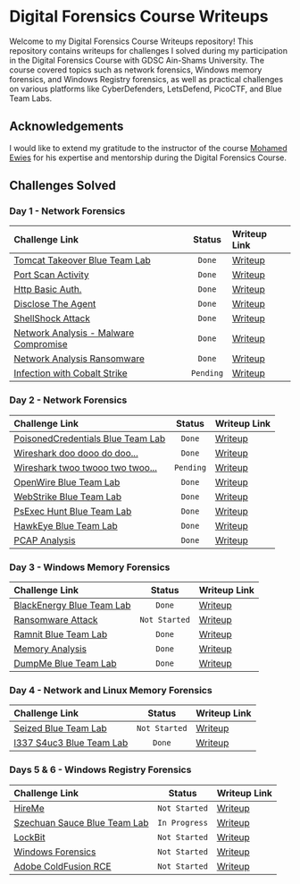 # Digital Forensics Course Writeups

Welcome to my Digital Forensics Course Writeups repository! This repository contains writeups for challenges I solved during my participation in the Digital Forensics Course with GDSC Ain-Shams University. The course covered topics such as network forensics, Windows memory forensics, and Windows Registry forensics, as well as practical challenges on various platforms like CyberDefenders, LetsDefend, PicoCTF, and Blue Team Labs.

## Acknowledgements

I would like to extend my gratitude to the instructor of the course [Mohamed Ewies](https://www.linkedin.com/in/mohamed-ewies-59b89a212/) for his expertise and mentorship during the Digital Forensics Course.

## Challenges Solved

### Day 1 - Network Forensics

| Challenge Link | Status | Writeup Link |
| :------------- | :----: | :----------- |
| [Tomcat Takeover Blue Team Lab](https://cyberdefenders.org/blueteam-ctf-challenges/tomcat-takeover/) | `Done` | [Writeup](./Writeups/Tomcat%20Takeover.md) |
| [Port Scan Activity](https://app.letsdefend.io/challenge/port-scan-activity) | `Done` | [Writeup](./Writeups/Port%20Scan%20Activity.md) |
| [Http Basic Auth.](https://app.letsdefend.io/challenge/http-basic-auth) | `Done` | [Writeup](./Writeups/Http%20Basic%20Auth.md) |
| [Disclose The Agent](https://app.letsdefend.io/challenge/disclose-the-agent) | `Done` | [Writeup](./Writeups/Disclose%20The%20Agent.md) |
| [ShellShock Attack](https://app.letsdefend.io/challenge/shellshock-attack) | `Done` | [Writeup](./Writeups/Shellshock%20Attack.md) |
| [Network Analysis - Malware Compromise](https://blueteamlabs.online/home/challenge/network-analysis-malware-compromise-e882f32908) | `Done` | [Writeup](./Writeups/Malware%20Compromise.md) |
| [Network Analysis Ransomware](https://blueteamlabs.online/home/challenge/network-analysis-ransomware-3dd520c7ec) | `Done` | [Writeup](./Writeups/Network%20Analysis%20Ransomware.md) |
| [Infection with Cobalt Strike](https://app.letsdefend.io/challenge/infection-cobalt-strike) | `Pending` | [Writeup](./Writeups/Infection%20with%20Cobalt%20Strike.md) |


### Day 2 - Network Forensics

| Challenge Link | Status | Writeup Link |
| :------------- | :----: | :----------- |
| [PoisonedCredentials Blue Team Lab](https://cyberdefenders.org/blueteam-ctf-challenges/poisonedcredentials/) | `Done` | [Writeup](./Writeups/PoisonedCredentials.md) |
| [Wireshark doo dooo do doo...](https://play.picoctf.org/practice/challenge/115?page=1&search=shark) | `Done` | [Writeup](./Writeups/Wireshark.md) |
| [Wireshark twoo twooo two twoo...](https://play.picoctf.org/practice/challenge/110?page=1&search=shark) | `Pending` | [Writeup]() |
| [OpenWire Blue Team Lab](https://cyberdefenders.org/blueteam-ctf-challenges/openwire/) | `Done` | [Writeup](./Writeups/OpenWire.md) |
| [WebStrike Blue Team Lab](https://cyberdefenders.org/blueteam-ctf-challenges/webstrike/) | `Done` | [Writeup](./Writeups/WebStrike.md) |
| [PsExec Hunt Blue Team Lab](https://cyberdefenders.org/blueteam-ctf-challenges/psexec-hunt/) | `Done` | [Writeup](./Writeups/PsExec%20Hunt.md) |
| [HawkEye Blue Team Lab](https://cyberdefenders.org/blueteam-ctf-challenges/hawkeye/) | `Done` | [Writeup](./Writeups/HawkEye.md) |
| [PCAP Analysis](https://app.letsdefend.io/challenge/pcap-analysis) | `Done` | [Writeup](./Writeups/PCAP%20Analysis.md) |

### Day 3 - Windows Memory Forensics

| Challenge Link | Status | Writeup Link |
| :------------- | :----: | :----------- |
| [BlackEnergy Blue Team Lab](https://cyberdefenders.org/blueteam-ctf-challenges/blackenergy/) | `Done` | [Writeup](./Writeups/BlackEnergy.md) |
| [Ransomware Attack](https://app.letsdefend.io/challenge/ransomware-attack) | `Not Started` | [Writeup]()|
| [Ramnit Blue Team Lab](https://cyberdefenders.org/blueteam-ctf-challenges/ramnit/) | `Done` | [Writeup](./Writeups/Ramnit.md) |
| [Memory Analysis](https://app.letsdefend.io/challenge/memory-analysis) | `Done` | [Writeup](./Writeups/Memory%20Analysis.md) |
| [DumpMe Blue Team Lab](https://cyberdefenders.org/blueteam-ctf-challenges/dumpme/) | `Done` | [Writeup](./Writeups/DumpMe.md) |

### Day 4 - Network and Linux Memory Forensics
| Challenge Link | Status | Writeup Link |
| :------------- | :----: | :----------- |
| [Seized Blue Team Lab](https://cyberdefenders.org/blueteam-ctf-challenges/seized/) | `Not Started` |  [Writeup]() |
| [l337 S4uc3 Blue Team Lab](https://cyberdefenders.org/blueteam-ctf-challenges/l337-s4uc3/) | `Done` | [Writeup](./Writeups/l337%20S4uc3%20Blue%20Team%20Lab.md) |


### Days 5 & 6 - Windows Registry Forensics
| Challenge Link | Status | Writeup Link |
| :------------- | :----: | :----------- |
| [HireMe](https://cyberdefenders.org/blueteam-ctf-challenges/hireme/#nav-questions) | `Not Started` | [Writeup]() | 
| [Szechuan Sauce Blue Team Lab](https://cyberdefenders.org/blueteam-ctf-challenges/szechuan-sauce/#nav-questions) | `In Progress` | [Writeup]() |
| [LockBit](https://app.letsdefend.io/challenge/lockbit) | `Not Started` | [Writeup]() |
| [Windows Forensics](https://app.letsdefend.io/challenge/windows-forensics) | `Not Started` | [Writeup]() |
| [Adobe ColdFusion RCE](https://app.letsdefend.io/challenge/adobe-coldfusion-rce) | `Not Started` | [Writeup]() |